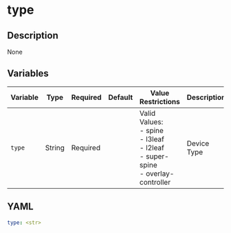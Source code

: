 # type

## Description

None

## Variables

| Variable | Type | Required | Default | Value Restrictions | Description |
| -------- | ---- | -------- | ------- | ------------------ | ----------- |
| <code>type</code>| String | Required |  | Valid Values:<br>- spine<br>- l3leaf<br>- l2leaf<br>- super-spine<br>- overlay-controller | Device Type |

## YAML

```yaml
type: <str>
```